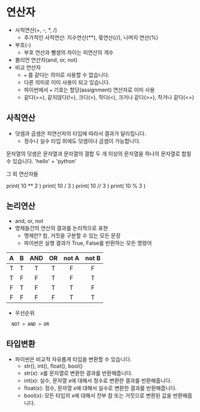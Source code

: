 # 연산자
- 사칙연산(+, -, *, /)
  - 추가적인 사칙연산: 지수연산(**), 몫연산(//), 나머지 연산(%)
- 부호(-)
  - 부호 연산과 뺄셈의 차이는 피연산의 개수
- 불리언 연산자(and, or, not)
- 비교 연산자
  - `=` 를 같다는 의미로 사용할 수 없습니다. 
  - 다른 의미로 이미 사용이 되고 있습니다.
  - 파이썬에서 `=` 기호는 할당(assignment) 연산자로 이미 사용
  - 같다(==), 같지않다(!=), 크다(>), 작다(<), 크거나 같다(>=), 작거나 같다(<=)

## 사칙연산
- 덧셈과 곱셈은 피연산자의 타입에 따라서 결과가 달라집니다.
  - 정수나 실수 타입 외에도 덧셈이나 곱셈이 가능합니다. 

문자열의 덧셈은 문자열과 문자열의 결합
두 개 이상의 문자열을 하나의 문자열로 합칠 수 있습니다. 
'hello' + 'python'

그 외 연산자들

print( 10 ** 2 )
print( 10 / 3 )
print( 10 // 3 )
print( 10 % 3 )

## 논리연산
- and, or, not
- 명제들간의 연산의 결과를 논리적으로 표현
  - 명제란? 참, 거짓을 구분할 수 있는 모든 문장
  - 파이썬은 실행 결과가 True, False를 반환하는 모든 명령어

| A | B |AND | OR | not A | not B |
|:---:|:---:|:---:|:---:|:---:|:---:|
|T|T|T|T|F|F|
|T|F|F|T|F|T|
|F|T|F|T|T|F|
|F|F|F|F|T|T|


- 우선순위

```
  NOT > AND > OR
```

## 타입변환
- 파이썬은 비교적 자유롭게 타입을 변환할 수 있습니다. 
  - str(), int(), float(), bool()
  - str(x): x를 문자열로 변환한 결과를 반환해줍니다.
  - int(x): 실수, 문자열 x에 대해서 정수로 변환한 결과를 반환해줍니다. 
  - float(x): 정수, 문자열 x에 대해서 실수로 변환한 결과를 반환해줍니다. 
  - bool(x): 모든 타입의 x에 대해서 전부 참 또는 거짓으로 변환된 값을 반환해줍니다. 

